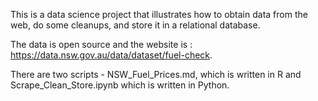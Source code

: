 This is a data science project that illustrates how to obtain data from the web, do some cleanups, and store it in a relational database. 

The data is open source and the website is : https://data.nsw.gov.au/data/dataset/fuel-check.

There are two scripts - NSW_Fuel_Prices.md, which is written in R and Scrape_Clean_Store.ipynb which is written in Python.





